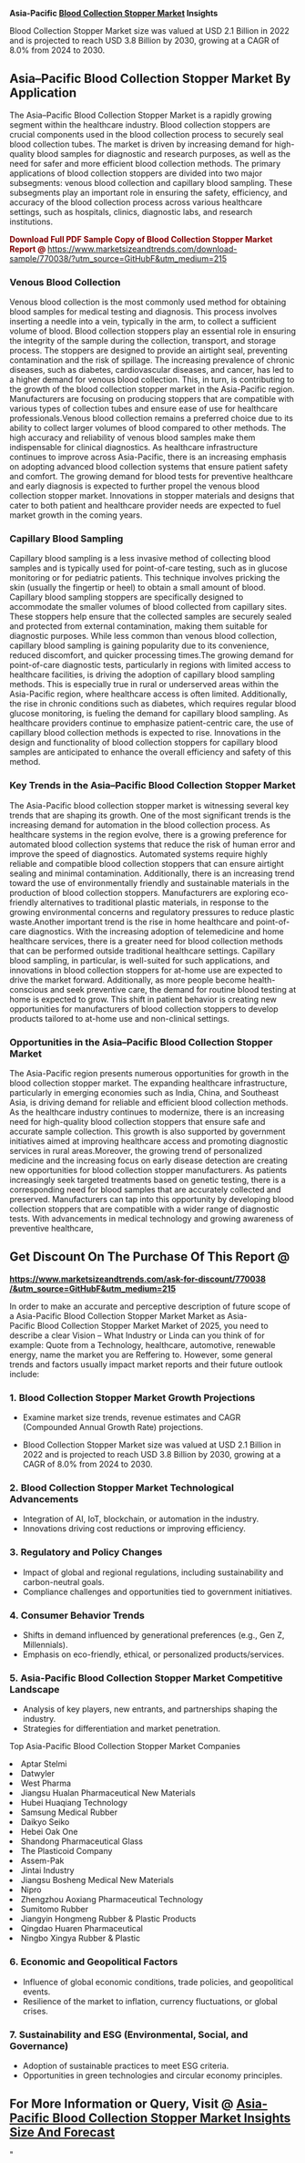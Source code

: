 <p><strong>Asia-Pacific&nbsp;<a href=""https://www.marketsizeandtrends.com/download-sample/770038/&amp;utm_source=GitHubF&amp;utm_medium=215"">Blood Collection Stopper Market</a> Insights</strong></p><p>Blood Collection Stopper Market size was valued at USD 2.1 Billion in 2022 and is projected to reach USD 3.8 Billion by 2030, growing at a CAGR of 8.0% from 2024 to 2030.</p><p><h2>Asia–Pacific Blood Collection Stopper Market By Application</h2>The Asia–Pacific Blood Collection Stopper Market is a rapidly growing segment within the healthcare industry. Blood collection stoppers are crucial components used in the blood collection process to securely seal blood collection tubes. The market is driven by increasing demand for high-quality blood samples for diagnostic and research purposes, as well as the need for safer and more efficient blood collection methods. The primary applications of blood collection stoppers are divided into two major subsegments: venous blood collection and capillary blood sampling. These subsegments play an important role in ensuring the safety, efficiency, and accuracy of the blood collection process across various healthcare settings, such as hospitals, clinics, diagnostic labs, and research institutions.<p><strong><span style="color: #800000;">Download Full PDF Sample Copy of Blood Collection Stopper Market Report @</span>&nbsp;</strong><a href="https://www.marketsizeandtrends.com/download-sample/770038/?utm_source=GitHubF&amp;utm_medium=215" target="_blank">https://www.marketsizeandtrends.com/download-sample/770038/?utm_source=GitHubF&amp;utm_medium=215</a></p><h3>Venous Blood Collection</h3>Venous blood collection is the most commonly used method for obtaining blood samples for medical testing and diagnosis. This process involves inserting a needle into a vein, typically in the arm, to collect a sufficient volume of blood. Blood collection stoppers play an essential role in ensuring the integrity of the sample during the collection, transport, and storage process. The stoppers are designed to provide an airtight seal, preventing contamination and the risk of spillage. The increasing prevalence of chronic diseases, such as diabetes, cardiovascular diseases, and cancer, has led to a higher demand for venous blood collection. This, in turn, is contributing to the growth of the blood collection stopper market in the Asia-Pacific region. Manufacturers are focusing on producing stoppers that are compatible with various types of collection tubes and ensure ease of use for healthcare professionals.Venous blood collection remains a preferred choice due to its ability to collect larger volumes of blood compared to other methods. The high accuracy and reliability of venous blood samples make them indispensable for clinical diagnostics. As healthcare infrastructure continues to improve across Asia-Pacific, there is an increasing emphasis on adopting advanced blood collection systems that ensure patient safety and comfort. The growing demand for blood tests for preventive healthcare and early diagnosis is expected to further propel the venous blood collection stopper market. Innovations in stopper materials and designs that cater to both patient and healthcare provider needs are expected to fuel market growth in the coming years.<h3>Capillary Blood Sampling</h3>Capillary blood sampling is a less invasive method of collecting blood samples and is typically used for point-of-care testing, such as in glucose monitoring or for pediatric patients. This technique involves pricking the skin (usually the fingertip or heel) to obtain a small amount of blood. Capillary blood sampling stoppers are specifically designed to accommodate the smaller volumes of blood collected from capillary sites. These stoppers help ensure that the collected samples are securely sealed and protected from external contamination, making them suitable for diagnostic purposes. While less common than venous blood collection, capillary blood sampling is gaining popularity due to its convenience, reduced discomfort, and quicker processing times.The growing demand for point-of-care diagnostic tests, particularly in regions with limited access to healthcare facilities, is driving the adoption of capillary blood sampling methods. This is especially true in rural or underserved areas within the Asia-Pacific region, where healthcare access is often limited. Additionally, the rise in chronic conditions such as diabetes, which requires regular blood glucose monitoring, is fueling the demand for capillary blood sampling. As healthcare providers continue to emphasize patient-centric care, the use of capillary blood collection methods is expected to rise. Innovations in the design and functionality of blood collection stoppers for capillary blood samples are anticipated to enhance the overall efficiency and safety of this method.<h3>Key Trends in the Asia–Pacific Blood Collection Stopper Market</h3>The Asia-Pacific blood collection stopper market is witnessing several key trends that are shaping its growth. One of the most significant trends is the increasing demand for automation in the blood collection process. As healthcare systems in the region evolve, there is a growing preference for automated blood collection systems that reduce the risk of human error and improve the speed of diagnostics. Automated systems require highly reliable and compatible blood collection stoppers that can ensure airtight sealing and minimal contamination. Additionally, there is an increasing trend toward the use of environmentally friendly and sustainable materials in the production of blood collection stoppers. Manufacturers are exploring eco-friendly alternatives to traditional plastic materials, in response to the growing environmental concerns and regulatory pressures to reduce plastic waste.Another important trend is the rise in home healthcare and point-of-care diagnostics. With the increasing adoption of telemedicine and home healthcare services, there is a greater need for blood collection methods that can be performed outside traditional healthcare settings. Capillary blood sampling, in particular, is well-suited for such applications, and innovations in blood collection stoppers for at-home use are expected to drive the market forward. Additionally, as more people become health-conscious and seek preventive care, the demand for routine blood testing at home is expected to grow. This shift in patient behavior is creating new opportunities for manufacturers of blood collection stoppers to develop products tailored to at-home use and non-clinical settings.<h3>Opportunities in the Asia–Pacific Blood Collection Stopper Market</h3>The Asia-Pacific region presents numerous opportunities for growth in the blood collection stopper market. The expanding healthcare infrastructure, particularly in emerging economies such as India, China, and Southeast Asia, is driving demand for reliable and efficient blood collection methods. As the healthcare industry continues to modernize, there is an increasing need for high-quality blood collection stoppers that ensure safe and accurate sample collection. This growth is also supported by government initiatives aimed at improving healthcare access and promoting diagnostic services in rural areas.Moreover, the growing trend of personalized medicine and the increasing focus on early disease detection are creating new opportunities for blood collection stopper manufacturers. As patients increasingly seek targeted treatments based on genetic testing, there is a corresponding need for blood samples that are accurately collected and preserved. Manufacturers can tap into this opportunity by developing blood collection stoppers that are compatible with a wider range of diagnostic tests. With advancements in medical technology and growing awareness of preventive healthcare,</p><h2><strong>Get Discount On The Purchase Of This Report @&nbsp;</strong></h2><p><strong><a href=""https://www.marketsizeandtrends.com/ask-for-discount/770038/&amp;utm_source=GitHubF&amp;utm_medium=215"" target=""_blank"">https://www.marketsizeandtrends.com/ask-for-discount/770038<br />/&amp;utm_source=GitHubF&amp;utm_medium=215</a></strong></p><p>In order to make an accurate and perceptive description of future scope of a Asia-Pacific&nbsp;Blood Collection Stopper Market Market as Asia-Pacific&nbsp;Blood Collection Stopper Market Market of 2025, you need to describe a clear Vision &ndash; What Industry or Linda can you think of for example: Quote from a Technology, healthcare, automotive, renewable energy, name the market you are Reffering to. However, some general trends and factors usually impact market reports and their future outlook include:</p><h3>1.&nbsp;<strong>Blood Collection Stopper Market Growth Projections</strong></h3><ul><li>Examine market size trends, revenue estimates and CAGR (Compounded Annual Growth Rate) projections.</li><li><p>Blood Collection Stopper Market size was valued at USD 2.1 Billion in 2022 and is projected to reach USD 3.8 Billion by 2030, growing at a CAGR of 8.0% from 2024 to 2030.</p></li></ul><h3>2.&nbsp;<strong>Blood Collection Stopper Market Technological Advancements</strong></h3><ul><li>Integration of AI, IoT, blockchain, or automation in the industry.</li><li>Innovations driving cost reductions or improving efficiency.</li></ul><h3>3.&nbsp;<strong>Regulatory and Policy Changes</strong></h3><ul><li>Impact of global and regional regulations, including sustainability and carbon-neutral goals.</li><li>Compliance challenges and opportunities tied to government initiatives.</li></ul><h3>4.&nbsp;<strong>Consumer Behavior Trends</strong></h3><ul><li>Shifts in demand influenced by generational preferences (e.g., Gen Z, Millennials).</li><li>Emphasis on eco-friendly, ethical, or personalized products/services.</li></ul><h3>5.&nbsp;<strong>Asia-Pacific Blood Collection Stopper Market Competitive Landscape</strong></h3><ul><li>Analysis of key players, new entrants, and partnerships shaping the industry.</li><li>Strategies for differentiation and market penetration.</li></ul><p data-pm-slice=""1 1 []"">Top Asia-Pacific Blood Collection Stopper Market Companies</p><div data-test-id=""""><p><li>Aptar Stelmi</li><li> Datwyler</li><li> West Pharma</li><li> Jiangsu Hualan Pharmaceutical New Materials</li><li> Hubei Huaqiang Technology</li><li> Samsung Medical Rubber</li><li> Daikyo Seiko</li><li> Hebei Oak One</li><li> Shandong Pharmaceutical Glass</li><li> The Plasticoid Company</li><li> Assem-Pak</li><li> Jintai Industry</li><li> Jiangsu Bosheng Medical New Materials</li><li> Nipro</li><li> Zhengzhou Aoxiang Pharmaceutical Technology</li><li> Sumitomo Rubber</li><li> Jiangyin Hongmeng Rubber & Plastic Products</li><li> Qingdao Huaren Pharmaceutical</li><li> Ningbo Xingya Rubber & Plastic</li></p></div><h3>6.&nbsp;<strong>Economic and Geopolitical Factors</strong></h3><ul><li>Influence of global economic conditions, trade policies, and geopolitical events.</li><li>Resilience of the market to inflation, currency fluctuations, or global crises.</li></ul><h3>7.&nbsp;<strong>Sustainability and ESG (Environmental, Social, and Governance)</strong></h3><ul><li>Adoption of sustainable practices to meet ESG criteria.</li><li>Opportunities in green technologies and circular economy principles.</li></ul><h2><strong>For More Information or Query, Visit @&nbsp;</strong><a href=""https://www.verifiedmarketreports.com/product/blood-collection-stopper-market/"" target=""_blank"">Asia-Pacific Blood Collection Stopper Market Insights Size And Forecast</a></h2>"
